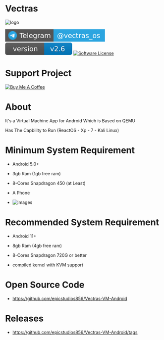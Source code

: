 # Vectras

![logo](https://raw.githubusercontent.com/epicstudios856/Vectras-VM-Android/master/resources/vectras-logo.png)

[![Telegram Channel][ico-telegram]][link-telegram]
[![Latest Version][ico-version]][link-releases]
[![Software License][ico-license]](LICENSE.md)

# Support Project
<a href="https://www.buymeacoffee.com/vectrasvm" target="_blank"><img src="https://cdn.buymeacoffee.com/buttons/default-orange.png" alt="Buy Me A Coffee" height="41" width="174"></a>

# About

It's a Virtual Machine App for Android Which is Based on QEMU

Has The Capbility to Run (ReactOS - Xp - 7 - Kali Linux)

# Minimum System Requirement

* Android 5.0+

* 3gb Ram (1gb free ram)

* 8-Cores Snapdragon 450 (at Least)

* A Phone
* ![images](https://github.com/ahmedbarakat2007/Vectras-windows-emulator/assets/118398763/8e453927-4235-4489-a100-9c909153bb2f)

# Recommended System Requirement

* Android 11+

* 8gb Ram (4gb free ram)

* 8-Cores Snapdragon 720G or better

* compiled kernel with KVM support

# Open Source Code

* https://github.com/epicstudios856/Vectras-VM-Android

# Releases

* https://github.com/epicstudios856/Vectras-VM-Android/tags

[ico-telegram]: https://raw.githubusercontent.com/epicstudios856/Vectras-windows-emulator/main/res/images/telegram.svg
[ico-version]: https://raw.githubusercontent.com/epicstudios856/Vectras-windows-emulator/main/res/images/version.svg
[ico-license]: https://img.shields.io/badge/License-GPL_v2-blue.svg

[link-telegram]: https://t.me/vectras_os
[link-repo]: https://github.com/epicstudios856/Vectras-VM-Android/
[link-releases]: https://github.com/epicstudios856/Vectras-VM-Android/releases/
